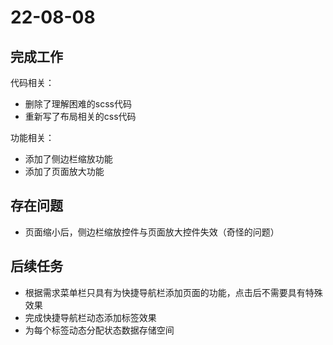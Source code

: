 # 22-08-08

## 完成工作

代码相关：

- 删除了理解困难的scss代码
- 重新写了布局相关的css代码

功能相关：

- 添加了侧边栏缩放功能
- 添加了页面放大功能

## 存在问题

- 页面缩小后，侧边栏缩放控件与页面放大控件失效（奇怪的问题）

## 后续任务

- 根据需求菜单栏只具有为快捷导航栏添加页面的功能，点击后不需要具有特殊效果
- 完成快捷导航栏动态添加标签效果
- 为每个标签动态分配状态数据存储空间

